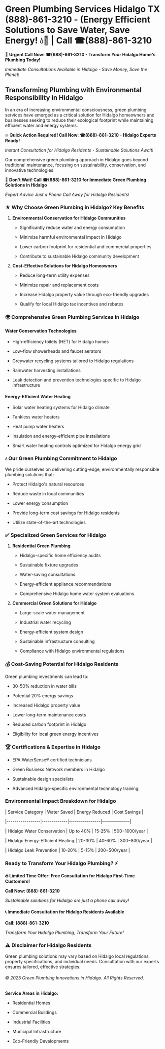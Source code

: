 # Green Plumbing Services Hidalgo TX (888)-861-3210 - (Energy Efficient Solutions to Save Water, Save Energy! 💧🌿 | Call ☎(888)-861-3210

🚨 **Urgent Call Now: ☎(888)-861-3210 - Transform Your Hidalgo Home's Plumbing Today!**
*Immediate Consultations Available in Hidalgo - Save Money, Save the Planet!*

## Transforming Plumbing with Environmental Responsibility in Hidalgo

In an era of increasing environmental consciousness, green plumbing services have emerged as a critical solution for Hidalgo homeowners and businesses seeking to reduce their ecological footprint while maintaining efficient water and energy systems. 

🔥 **Quick Action Required! Call Now: ☎(888)-861-3210 - Hidalgo Experts Ready!**
*Instant Consultation for Hidalgo Residents - Sustainable Solutions Await!*

Our comprehensive green plumbing approach in Hidalgo goes beyond traditional maintenance, focusing on sustainability, conservation, and innovative technologies.

🚨 **Don't Wait! Call ☎(888)-861-3210 for Immediate Green Plumbing Solutions in Hidalgo**
*Expert Advice Just a Phone Call Away for Hidalgo Residents!*

### ★ Why Choose Green Plumbing in Hidalgo? Key Benefits

1. **Environmental Conservation for Hidalgo Communities** 
   - Significantly reduce water and energy consumption
   - Minimize harmful environmental impact in Hidalgo
   - Lower carbon footprint for residential and commercial properties
   - Contribute to sustainable Hidalgo community development

2. **Cost-Effective Solutions for Hidalgo Homeowners** 
   - Reduce long-term utility expenses
   - Minimize repair and replacement costs
   - Increase Hidalgo property value through eco-friendly upgrades
   - Qualify for local Hidalgo tax incentives and rebates

### 🌍 Comprehensive Green Plumbing Services in Hidalgo

#### Water Conservation Technologies
- High-efficiency toilets (HET) for Hidalgo homes
- Low-flow showerheads and faucet aerators
- Greywater recycling systems tailored to Hidalgo regulations
- Rainwater harvesting installations
- Leak detection and prevention technologies specific to Hidalgo infrastructure

#### Energy-Efficient Water Heating
- Solar water heating systems for Hidalgo climate
- Tankless water heaters
- Heat pump water heaters
- Insulation and energy-efficient pipe installations
- Smart water heating controls optimized for Hidalgo energy grid

### 💧 Our Green Plumbing Commitment to Hidalgo

We pride ourselves on delivering cutting-edge, environmentally responsible plumbing solutions that:
- Protect Hidalgo's natural resources
- Reduce waste in local communities
- Lower energy consumption
- Provide long-term cost savings for Hidalgo residents
- Utilize state-of-the-art technologies

### ✅ Specialized Green Services for Hidalgo

1. **Residential Green Plumbing**
   - Hidalgo-specific home efficiency audits
   - Sustainable fixture upgrades
   - Water-saving consultations
   - Energy-efficient appliance recommendations
   - Comprehensive Hidalgo home water system evaluations

2. **Commercial Green Solutions for Hidalgo**
   - Large-scale water management
   - Industrial water recycling
   - Energy-efficient system design
   - Sustainable infrastructure consulting
   - Compliance with Hidalgo environmental regulations

### 💰 Cost-Saving Potential for Hidalgo Residents

Green plumbing investments can lead to:
- 30-50% reduction in water bills
- Potential 20% energy savings
- Increased Hidalgo property value
- Lower long-term maintenance costs
- Reduced carbon footprint in Hidalgo
- Eligibility for local green energy incentives

### 🏆 Certifications & Expertise in Hidalgo

- EPA WaterSense® certified technicians
- Green Business Network members in Hidalgo
- Sustainable design specialists
- Advanced Hidalgo-specific environmental technology training

### Environmental Impact Breakdown for Hidalgo

| Service Category | Water Saved | Energy Reduced | Cost Savings |
|-----------------|-------------|----------------|--------------|
| Hidalgo Water Conservation | Up to 40% | 15-25% | $500-$1000/year |
| Hidalgo Energy-Efficient Heating | 20-30% | 40-60% | $300-$800/year |
| Hidalgo Leak Prevention | 10-20% | 5-15% | $200-$500/year |

### Ready to Transform Your Hidalgo Plumbing? ⚡

**🔥 Limited Time Offer: Free Consultation for Hidalgo First-Time Customers!**

**Call Now: (888)-861-3210**
*Sustainable solutions for Hidalgo are just a phone call away!*

#### 📞 Immediate Consultation for Hidalgo Residents Available

**Call: (888)-861-3210**
*Transform Your Hidalgo Plumbing, Transform Your Future!*

### ⚠️ Disclaimer for Hidalgo Residents

Green plumbing solutions may vary based on Hidalgo local regulations, property specifications, and individual needs. Consultation with our experts ensures tailored, effective strategies.

###### © 2025 Green Plumbing Innovations in Hidalgo. All Rights Reserved.

**Service Areas in Hidalgo:** 
- Residential Homes
- Commercial Buildings
- Industrial Facilities
- Municipal Infrastructure
- Eco-Friendly Developments